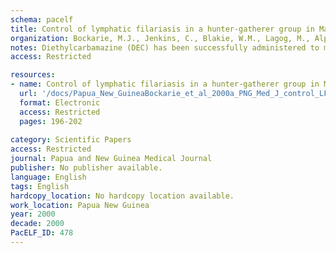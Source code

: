 ```yaml
---
schema: pacelf
title: Control of lymphatic filariasis in a hunter-gatherer group in Madang Province
organization: Bockarie, M.J., Jenkins, C., Blakie, W.M., Lagog, M., Alpers, M.P.
notes: Diethylcarbamazine (DEC) has been successfully administered to millions of people in established villages and towns, but little or no information exists on the use of this drug to control lymphatic filariasis in isolated seminomadic groups. We have studied the impact of biannual single-dose mass treatment to control filariasis in the Hagahai, an isolated hunter-gatherer, shifting horticulturist group in the fringe highlands of Papua New Guinea. Despite low treatment coverage, 6 mass treatment rounds significantly reduced the overall prevalence of infection with Wuchereria bancrofti, by antigen detection assay, from 55% before treatment to 34% after treatment. Obstructive filarial disease in the form of elephantiasis or hydrocele was not observed among the indigenous population. Anopheles species accounted for 91% of human-biting mosquitoes collected in the area. A total of 1126 mosquitoes were caught and dissected individually but none was infected with third-stage larvae (L3). Our findings support the phenomenon of facilitation, which predicts that Anopheles-transmitted lymphatic filariasis can be interrupted by mass chemotherapy alone in areas of low vector density and low transmission intensity as observed in the Hagahai.
access: Restricted

resources:
- name: Control of lymphatic filariasis in a hunter-gatherer group in Madang Province
  url: '/docs/Papua_New_GuineaBockarie_et_al_2000a_PNG_Med_J_control_LF_Hagahai_-Sep_Dec_2000.txt'
  format: Electronic
  access: Restricted
  pages: 196-202
 
category: Scientific Papers
access: Restricted
journal: Papua and New Guinea Medical Journal
publisher: No publisher available. 
language: English 
tags: English 
hardcopy_location: No hardcopy location available.
work_location: Papua New Guinea
year: 2000
decade: 2000
PacELF_ID: 478
---
```

